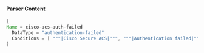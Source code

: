 #### Parser Content
```Java
{
Name = cisco-acs-auth-failed
  DataType = "authentication-failed"
  Conditions = [ """|Cisco Secure ACS|""", """|Authentication failed|""" ]
}
```